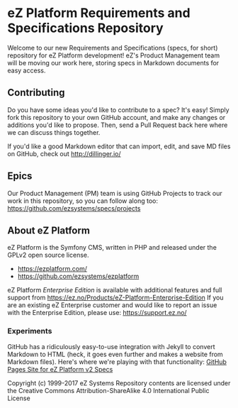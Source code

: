 # eZ Platform Requirements and Specifications Repository

Welcome to our new Requirements and Specifications (specs, for short) repository for eZ Platform development! eZ's Product Management team will be moving our work here, storing specs in Markdown documents for easy access.

## Contributing
Do you have some ideas you'd like to contribute to a spec? It's easy! Simply fork this repository to your own GitHub account, and make any changes or additions you'd like to propose. Then, send a Pull Request back here where we can discuss things together.

If you'd like a good Markdown editor that can import, edit, and save MD files on GitHub, check out http://dillinger.io/

## Epics
Our Product Management (PM) team is using GitHub Projects to track our work in this repository, so you can follow along too: https://github.com/ezsystems/specs/projects

## About eZ Platform
eZ Platform is the Symfony CMS, written in PHP and released under the GPLv2 open source license.
- https://ezplatform.com/
- https://github.com/ezsystems/ezplatform

eZ Platform _Enterprise Edition_ is available with additional features and full support from https://ez.no/Products/eZ-Platform-Enterprise-Edition
If you are an existing eZ Enterprise customer and would like to report an issue with the Enterprise Edition, please use: https://support.ez.no/

### Experiments
GitHub has a ridiculously easy-to-use integration with Jekyll to convert Markdown to HTML (heck, it goes even further and makes a website from Markdown files). Here's where we're playing with that functionality: [GitHub Pages Site for eZ Platform v2 Specs](https://ezsystems.github.io/specs/)

Copyright (c) 1999-2017 eZ Systems
Repository contents are licensed under the Creative Commons Attribution-ShareAlike 4.0 International Public License

